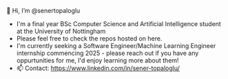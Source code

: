 👋 Hi, I’m @senertopaloglu<br>
- I'm a final year BSc Computer Science and Artificial Intelligence student at the University of Nottingham<br>
- Please feel free to check the repos hosted on here.<br>
- I'm currently seeking a Software Engineer/Machine Learning Engineer internship commencing 2025 - please reach out if you have any oppurtunities for me, I'd enjoy learning more about them!<br>
- 📫 Contact: https://www.linkedin.com/in/sener-topaloglu/<br>

<!--
**senertopaloglu/senertopaloglu** is a ✨ _special_ ✨ repository because its `README.md` (this file) appears on your GitHub profile.

Here are some ideas to get you started:

- 🔭 I’m currently working on ...
- 🌱 I’m currently learning ...
- 👯 I’m looking to collaborate on ...
- 🤔 I’m looking for help with ...
- 💬 Ask me about ...
- 📫 How to reach me: ...
- 😄 Pronouns: ...
- ⚡ Fun fact: ...
-->
